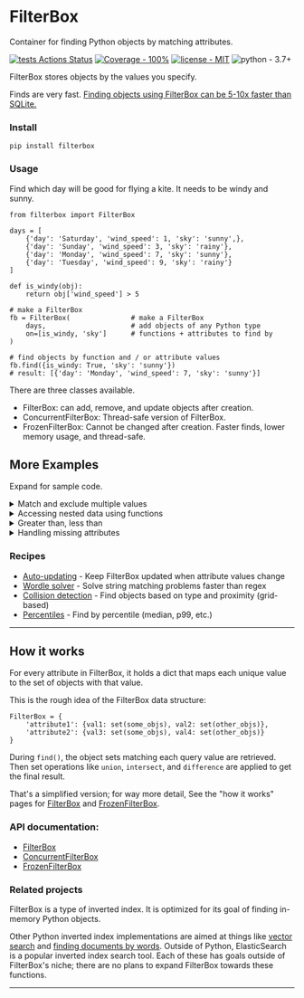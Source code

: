 # FilterBox

Container for finding Python objects by matching attributes. 

[![tests Actions Status](https://github.com/manimino/filterbox/workflows/tests/badge.svg)](https://github.com/manimino/filterbox/actions)
[![Coverage - 100%](https://img.shields.io/static/v1?label=Coverage&message=100%&color=2ea44f)](test/cov.txt)
[![license - MIT](https://img.shields.io/static/v1?label=license&message=MIT&color=2ea44f)](/LICENSE)
![python - 3.7+](https://img.shields.io/static/v1?label=python&message=3.7%2B&color=2ea44f)

FilterBox stores objects by the values you specify. 

Finds are very fast. [Finding objects using FilterBox can be 5-10x faster than SQLite.](https://github.com/manimino/filterbox/blob/main/examples/perf_demo.ipynb)

### Install

```
pip install filterbox
```

### Usage

Find which day will be good for flying a kite. It needs to be windy and sunny.

```
from filterbox import FilterBox

days = [
    {'day': 'Saturday', 'wind_speed': 1, 'sky': 'sunny',},
    {'day': 'Sunday', 'wind_speed': 3, 'sky': 'rainy'},
    {'day': 'Monday', 'wind_speed': 7, 'sky': 'sunny'},
    {'day': 'Tuesday', 'wind_speed': 9, 'sky': 'rainy'}
]

def is_windy(obj):
    return obj['wind_speed'] > 5

# make a FilterBox
fb = FilterBox(               # make a FilterBox
    days,                     # add objects of any Python type
    on=[is_windy, 'sky']      # functions + attributes to find by
)

# find objects by function and / or attribute values
fb.find({is_windy: True, 'sky': 'sunny'})  
# result: [{'day': 'Monday', 'wind_speed': 7, 'sky': 'sunny'}]
```

There are three classes available.
 - FilterBox: can add, remove, and update objects after creation.
 - ConcurrentFilterBox: Thread-safe version of FilterBox.
 - FrozenFilterBox: Cannot be changed after creation. Faster finds, lower memory usage, and thread-safe.

## More Examples

Expand for sample code.

<details>
<summary>Match and exclude multiple values</summary>
<br>

```
from filterbox import FilterBox

objects = [
    {'item': 1, 'size': 10, 'flavor': 'melon'}, 
    {'item': 2, 'size': 10, 'flavor': 'lychee'}, 
    {'item': 3, 'size': 20, 'flavor': 'peach'},
    {'item': 4, 'size': 30, 'flavor': 'apple'}
]

fb = FilterBox(objects, on=['size', 'flavor'])

fb.find(
    match={'size': [10, 20]},                # match anything with size in [10, 20] 
    exclude={'flavor': ['lychee', 'peach']}  # where flavor is not in ['lychee', 'peach']
)  
# result: [{'item': 1, 'size': 10, 'flavor': 'melon'}]
```
</details>

<details>
<summary>Accessing nested data using functions</summary>
<br />
Use functions to get values from nested data structures.

```
from filterbox import FilterBox

objs = [
    {'a': {'b': [1, 2, 3]}},
    {'a': {'b': [4, 5, 6]}}
]

def get_nested(obj):
    return obj['a']['b'][0]

fb = FilterBox(objs, [get_nested])
fb.find({get_nested: 4})  
# result: {'a': {'b': [4, 5, 6]}}
```
</details>

<details>
<summary>Greater than, less than</summary>
<br />

FilterBox does <code>==</code> very well, but <code><</code> and <code><</code> take some extra effort.

Suppose you need to find objects where x >= some number. If the number is constant, a function that returns 
<code>obj.x >= constant</code> will work. 

Otherwise, FilterBox and FrozenFilterBox have a method <code>get_values(attr)</code> which gets the set of 
unique values for an attribute. 

Here's how to use it to find objects having <code>x >= 3</code>.
```
from filterbox import FilterBox

data = [{'x': i} for i in [1, 1, 2, 3, 5]]
fb = FilterBox(data, ['x'])
vals = fb.get_values('x')                # get the set of unique values: {1, 2, 3, 5}
big_vals = [x for x in vals if x >= 3]   # big_vals is [3, 5]
fb.find({'x': big_vals})                 # result: [{'x': 3}, {'x': 5}
```

If x is a float or has many unique values, consider making a function on x that rounds it or puts it
into a bin of similar values. Discretizing x in ths way will make lookups faster.
</details>

<details>
<summary>Handling missing attributes</summary>
<br />

Objects don't need to have every attribute.

 - Objects that are missing an attribute will not be stored under that attribute. This saves lots of memory.
 - To find all objects that have an attribute, match the special value <code>ANY</code>. 
 - To find objects missing the attribute, exclude <code>ANY</code>.
 - In functions, raise <code>MissingAttribute</code> to tell FilterBox the object is missing.

Example:
```
from filterbox import FilterBox, ANY
from filterbox.exceptions import MissingAttribute

def get_a(obj):
    try:
        return obj['a']
    except KeyError:
        raise MissingAttribute  # tell FilterBox this attribute is missing

objs = [{'a': 1}, {'a': 2}, {}]
fb = FilterBox(objs, ['a', get_a])

fb.find({'a': ANY})          # result: [{'a': 1}, {'a': 2}]
fb.find({get_a: ANY})        # result: [{'a': 1}, {'a': 2}]
fb.find(exclude={'a': ANY})  # result: [{}]
```
</details>

### Recipes
 
 - [Auto-updating](https://github.com/manimino/filterbox/blob/main/examples/update.py) - Keep FilterBox updated when attribute values change
 - [Wordle solver](https://github.com/manimino/filterbox/blob/main/examples/wordle.ipynb) - Solve string matching problems faster than regex
 - [Collision detection](https://github.com/manimino/filterbox/blob/main/examples/collision.py) - Find objects based on type and proximity (grid-based)
 - [Percentiles](https://github.com/manimino/filterbox/blob/main/examples/percentile.py) - Find by percentile (median, p99, etc.)

____

## How it works

For every attribute in FilterBox, it holds a dict that maps each unique value to the set of objects with that value. 

This is the rough idea of the FilterBox data structure: 
```
FilterBox = {
    'attribute1': {val1: set(some_objs), val2: set(other_objs)},
    'attribute2': {val3: set(some_objs), val4: set(other_objs)}
}
```

During `find()`, the object sets matching each query value are retrieved. Then set operations like `union`, 
`intersect`, and `difference` are applied to get the final result.

That's a simplified version; for way more detail, See the "how it 
works" pages for [FilterBox](filterbox/mutable/how_it_works.md) and [FrozenFilterBox](filterbox/frozen/how_it_works.md).

### API documentation:
 - [FilterBox](https://filterbox.readthedocs.io/en/latest/filterbox.mutable.html#filterbox.mutable.main.FilterBox)
 - [ConcurrentFilterBox](https://filterbox.readthedocs.io/en/latest/filterbox.concurrent.html#filterbox.concurrent.main.ConcurrentFilterBox)
 - [FrozenFilterBox](https://filterbox.readthedocs.io/en/latest/filterbox.frozen.html#filterbox.frozen.main.FrozenFilterBox)

### Related projects

FilterBox is a type of inverted index. It is optimized for its goal of finding in-memory Python objects.

Other Python inverted index implementations are aimed at things like [vector search](https://pypi.org/project/rii/) and
[finding documents by words](https://pypi.org/project/nltk/). Outside of Python, ElasticSearch is a popular inverted
index search tool. Each of these has goals outside of FilterBox's niche; there are no plans to expand FilterBox towards
these functions.

____
